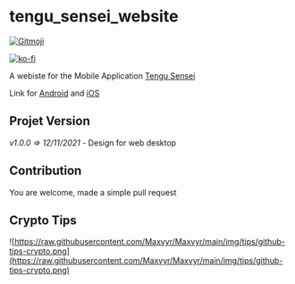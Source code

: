# tengu_sensei_website

<a href="https://gitmoji.dev">
  <img src="https://img.shields.io/badge/gitmoji-%20😜%20😍-FFDD67.svg?style=flat-square" alt="Gitmoji">
</a>

[![ko-fi](https://ko-fi.com/img/githubbutton_sm.svg)](https://ko-fi.com/A0A72UVP8)

A webiste for the Mobile Application [Tengu Sensei](https://tengusensei.com/)

Link for [Android](https://play.google.com/store/apps/details?id=com.pandamy.tengu_sensei) and [iOS](https://apps.apple.com/fr/app/tengu-sensei/id1558435052)

## Projet Version

*v1.0.0 => 12/11/2021*
    - Design for web desktop

## Contribution

You are welcome, made a simple pull request


## Crypto Tips

![https://raw.githubusercontent.com/Maxvyr/Maxvyr/main/img/tips/github-tips-crypto.png](https://raw.githubusercontent.com/Maxvyr/Maxvyr/main/img/tips/github-tips-crypto.png)
